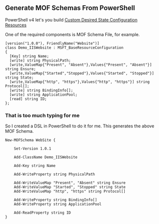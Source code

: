 ## Generate MOF Schemas From PowerShell
PowerShell v4 let's you build [Custom Desired State Configuration Resources](http://technet.microsoft.com/en-us/library/dn249927.aspx)

One of the required components is MOF Schema File, for example.

	[version("1.0.0"), FriendlyName("Website")] 
	class Demo_IISWebsite : MSFT_BaseResourceConfiguration
	{
	  [Key] string Name;
	  [write] string PhysicalPath;
	  [write,ValueMap{"Present", "Absent"},Values{"Present", "Absent"}] string Ensure;
	  [write,ValueMap{"Started","Stopped"},Values{"Started", "Stopped"}] string State;
	  [write,ValueMap{"http", "https"},Values{"http", "https"}] string Protocol[];
	  [write] string BindingInfo[];
	  [write] string ApplicationPool;
	  [read] string ID;
	};
### That is too much typing for me
So I created a DSL in PowerShell to do it for me. This generates the above MOF Schema.

	New-MOFSchema WebSite {
	
	    Set-Version 1.0.1	
	    
		Add-ClassName Demo_IISWebsite
	
	    Add-Key string Name
	
	    Add-WriteProperty string PhysicalPath
	
	    Add-WriteValueMap "Present", "Absent" string Ensure
	    Add-WriteValueMap "Started", "Stopped" string State
	    Add-WriteValueMap "http", "https" string Protocol[]
	
	    Add-WriteProperty string BindingInfo[]
	    Add-WriteProperty string ApplicationPool
	
	    Add-ReadProperty string ID
	}